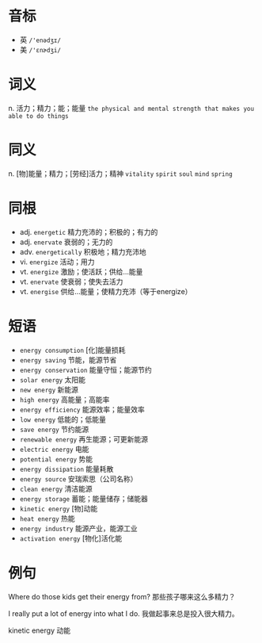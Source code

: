 # 音标

- 英 `/'enədʒɪ/`
- 美 `/'ɛnɚdʒi/`

# 词义

n. 活力；精力；能；能量
`the physical and mental strength that makes you able to do things`

# 同义

n. [物]能量；精力；[劳经]活力；精神
`vitality` `spirit` `soul` `mind` `spring`

# 同根

- adj. `energetic` 精力充沛的；积极的；有力的
- adj. `enervate` 衰弱的；无力的
- adv. `energetically` 积极地；精力充沛地
- vi. `energize` 活动；用力
- vt. `energize` 激励；使活跃；供给…能量
- vt. `enervate` 使衰弱；使失去活力
- vt. `energise` 供给…能量；使精力充沛（等于energize）

# 短语

- `energy consumption` [化]能量损耗
- `energy saving` 节能，能源节省
- `energy conservation` 能量守恒；能源节约
- `solar energy` 太阳能
- `new energy` 新能源
- `high energy` 高能量；高能率
- `energy efficiency` 能源效率；能量效率
- `low energy` 低能的；低能量
- `save energy` 节约能源
- `renewable energy` 再生能源；可更新能源
- `electric energy` 电能
- `potential energy` 势能
- `energy dissipation` 能量耗散
- `energy source` 安瑞索思（公司名称）
- `clean energy` 清洁能源
- `energy storage` 蓄能；能量储存；储能器
- `kinetic energy` [物]动能
- `heat energy` 热能
- `energy industry` 能源产业，能源工业
- `activation energy` [物化]活化能

# 例句

Where do those kids get their energy from?
那些孩子哪来这么多精力？

I really put a lot of energy into what I do.
我做起事来总是投入很大精力。

kinetic energy
动能


